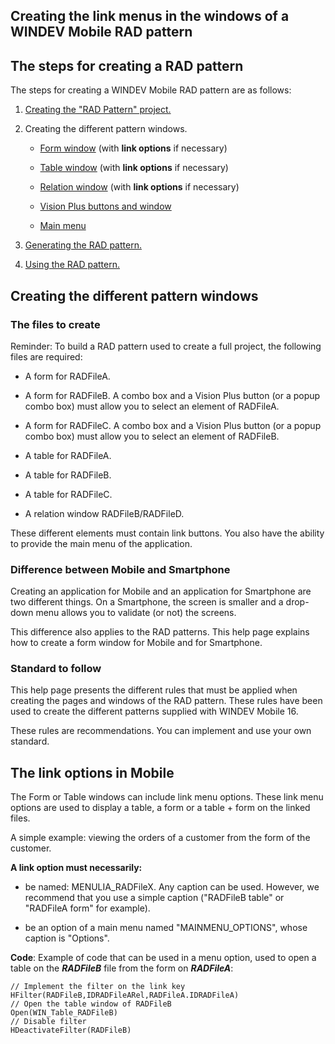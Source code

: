 
## Creating the link menus in the windows of a WINDEV Mobile RAD pattern 
			



<a name="NOTE1"></a>
<a name="NOTE1_1"></a>


## The steps for creating a RAD pattern
<a name="the_steps_for_creating_rad_pattern_ELTTEXTE000135"></a>
The steps for creating a WINDEV Mobile RAD pattern are as follows:

1. [Creating the "RAD Pattern" project.](../Editeurs/2031021.md)

2. Creating the different pattern windows.

	- [Form window](../Editeurs/2031036.md) (with **link options** if necessary)

	- [Table window](../Editeurs/2031037.md) (with **link options** if necessary)

	- [Relation window](../Editeurs/2031038.md) (with **link options** if necessary)

	- [Vision Plus buttons and window](../Editeurs/2031040.md)

	- [Main menu](../Editeurs/2031041.md)




3. [Generating the RAD pattern.](../Editeurs/2031023.md)

4. [Using the RAD pattern.](../Editeurs/2031024.md)




<a name="NOTE2"></a>
<a name="NOTE2_1"></a>


## Creating the different pattern windows
<a name="creating_the_different_pattern_windows_ELTTEXTE000159"></a>


### The files to create
<a name="the_files_create_ELTPARAGRAPHE000040"></a>

Reminder: To build a RAD pattern used to create a full project, the following files are required:

- A form for RADFileA.

- A form for RADFileB. A combo box and a Vision Plus button (or a popup combo box) must allow you to select an element of RADFileA.

- A form for RADFileC. A combo box and a Vision Plus button (or a popup combo box) must allow you to select an element of RADFileB.

- A table for RADFileA.

- A table for RADFileB.

- A table for RADFileC.

- A relation window RADFileB/RADFileD.




These different elements must contain link buttons. You also have the ability to provide the main menu of the application.
<a name="NOTE2_2"></a>


### Difference between Mobile and Smartphone
<a name="difference_between_mobile_and_smartphone_ELTPARAGRAPHE000057"></a>

Creating an application for Mobile and an application for Smartphone are two different things. On a Smartphone, the screen is smaller and a drop-down menu allows you to validate (or not) the screens.

This difference also applies to the RAD patterns. This help page explains how to create a form window for Mobile and for Smartphone.
<a name="NOTE2_3"></a>


### Standard to follow
<a name="standard_follow_ELTPARAGRAPHE000066"></a>

This help page presents the different rules that must be applied when creating the pages and windows of the RAD pattern. These rules have been used to create the different patterns supplied with WINDEV Mobile 16.

These rules are recommendations. You can implement and use your own standard.

<a name="NOTE3"></a>
<a name="NOTE3_1"></a>


## The link options in Mobile
<a name="the_link_options_mobile_ELTTEXTE000195"></a>
The Form or Table windows can include link menu options. These link menu options are used to display a table, a form or a table + form on the linked files.

A simple example: viewing the orders of a customer from the form of the customer.

**A link option must necessarily:**

- be named: MENULIA_RADFileX. Any caption can be used. However, we recommend that you use a simple caption ("RADFileB table" or "RADFileA form" for example).

- be an option of a main menu named "MAINMENU_OPTIONS", whose caption is "Options".




**Code**: Example of code that can be used in a menu option, used to open a table on the ***RADFileB*** file from the form on ***RADFileA***:


```wl
// Implement the filter on the link key 
HFilter(RADFileB,IDRADFileARel,RADFileA.IDRADFileA)
// Open the table window of RADFileB
Open(WIN_Table_RADFileB)
// Disable filter 
HDeactivateFilter(RADFileB)
```



